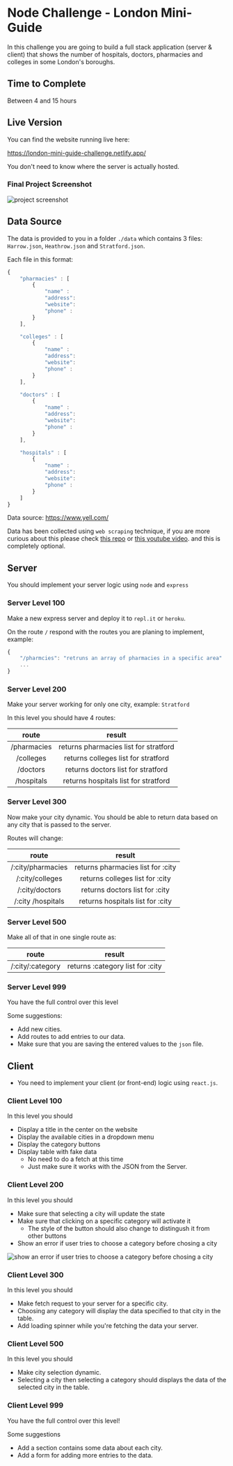 # Node Challenge - London Mini-Guide

In this challenge you are going to build a full stack application (server & client) that shows the number of hospitals, doctors, pharmacies and colleges in some London's boroughs.

## Time to Complete

Between 4 and 15 hours

## Live Version

You can find the website running live here:

https://london-mini-guide-challenge.netlify.app/

You don't need to know where the server is actually hosted.

### Final Project Screenshot

![project screenshot](https://i.imgur.com/Or1tNpV.png)

## Data Source

The data is provided to you in a folder `./data` which contains 3 files: `Harrow.json`, `Heathrow.json` and `Stratford.json`.

Each file in this format:

  ```js
  {
      "pharmacies" : [
          {
              "name" :
              "address":
              "website":
              "phone" :
          }
      ],

      "colleges" : [
          {
              "name" :
              "address":
              "website":
              "phone" :
          }
      ],

      "doctors" : [
          {
              "name" :
              "address":
              "website":
              "phone" :
          }
      ],

      "hospitals" : [
          {
              "name" :
              "address":
              "website":
              "phone" :
          }
      ]
  }
  ```

Data source: https://www.yell.com/

Data has been collected using `web scraping` technique, if you are more curious about this please check [this repo](https://github.com/ahmad-ali14/web-scraping---get-all-businesses-data-in-any-city) or [this youtube video](https://github.com/ahmad-ali14/web-scraping---get-all-businesses-data-in-any-city). and this is completely optional.

## Server

You should implement your server logic using `node` and `express`

### Server Level 100

Make a new express server and deploy it to `repl.it` or `heroku`.

On the route `/` respond with the routes you are planing to implement, example:

```js
{
    "/pharmcies": "retruns an array of pharmacies in a specific area"
    ...
}
```

### Server Level 200

Make your server working for only one city, example: `Stratford`

In this level you should have 4 routes:

  |    route    |                result                 |
  | :---------: | :-----------------------------------: |
  | /pharmacies | returns pharmacies list for stratford |
  |  /colleges  |  returns colleges list for stratford  |
  |  /doctors   |  returns doctors list for stratford   |
  | /hospitals  | returns hospitals list for stratford  |

### Server Level 300

Now make your city dynamic. You should be able to return data based on any city that is passed to the server.

Routes will change:

|       route       |              result               |
| :---------------: | :-------------------------------: |
| /:city/pharmacies | returns pharmacies list for :city |
|  /:city/colleges  |  returns colleges list for :city  |
|  /:city/doctors   |  returns doctors list for :city   |
| /:city /hospitals | returns hospitals list for :city  |

### Server Level 500

Make all of that in one single route as:

|      route       |              result              |
| :--------------: | :------------------------------: |
| /:city/:category | returns :category list for :city |

### Server Level 999

You have the full control over this level

Some suggestions:

  - Add new cities.
  - Add routes to add entries to our data.
  - Make sure that you are saving the entered values to the `json` file.

## Client

- You need to implement your client (or front-end) logic using `react.js`.

### Client Level 100

In this level you should

- Display a title in the center on the website
- Display the available cities in a dropdown menu
- Display the category buttons
- Display table with fake data
  - No need to do a fetch at this time
  - Just make sure it works with the JSON from the Server.

### Client Level 200

In this level you should

- Make sure that selecting a city will update the state
- Make sure that clicking on a specific category will activate it 
  - The style of the button should also change to distingush it from other buttons
- Show an error if user tries to choose a category before chosing a city

![show an error if user tries to choose a category before chosing a city](https://i.imgur.com/vVPsMUe.png)

### Client Level 300

In this level you should

- Make fetch request to your server for a specific city.
- Choosing any category will display the data specified to that city in the table.
- Add loading spinner while you're fetching the data your server.

### Client Level 500

In this level you should

- Make city selection dynamic.
- Selecting a city then selecting a category should displays the data of the selected city in the table.

### Client Level 999

You have the full control over this level!

Some suggestions

  - Add a section contains some data about each city.
  - Add a form for adding more entries to the data.
